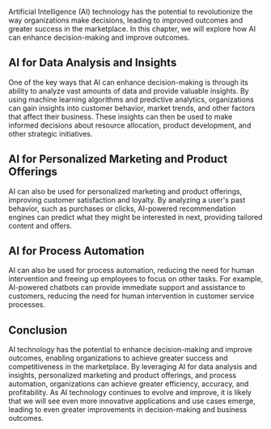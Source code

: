 
Artificial Intelligence (AI) technology has the potential to revolutionize the way organizations make decisions, leading to improved outcomes and greater success in the marketplace. In this chapter, we will explore how AI can enhance decision-making and improve outcomes.

AI for Data Analysis and Insights
---------------------------------

One of the key ways that AI can enhance decision-making is through its ability to analyze vast amounts of data and provide valuable insights. By using machine learning algorithms and predictive analytics, organizations can gain insights into customer behavior, market trends, and other factors that affect their business. These insights can then be used to make informed decisions about resource allocation, product development, and other strategic initiatives.

AI for Personalized Marketing and Product Offerings
---------------------------------------------------

AI can also be used for personalized marketing and product offerings, improving customer satisfaction and loyalty. By analyzing a user's past behavior, such as purchases or clicks, AI-powered recommendation engines can predict what they might be interested in next, providing tailored content and offers.

AI for Process Automation
-------------------------

AI can also be used for process automation, reducing the need for human intervention and freeing up employees to focus on other tasks. For example, AI-powered chatbots can provide immediate support and assistance to customers, reducing the need for human intervention in customer service processes.

Conclusion
----------

AI technology has the potential to enhance decision-making and improve outcomes, enabling organizations to achieve greater success and competitiveness in the marketplace. By leveraging AI for data analysis and insights, personalized marketing and product offerings, and process automation, organizations can achieve greater efficiency, accuracy, and profitability. As AI technology continues to evolve and improve, it is likely that we will see even more innovative applications and use cases emerge, leading to even greater improvements in decision-making and business outcomes.
